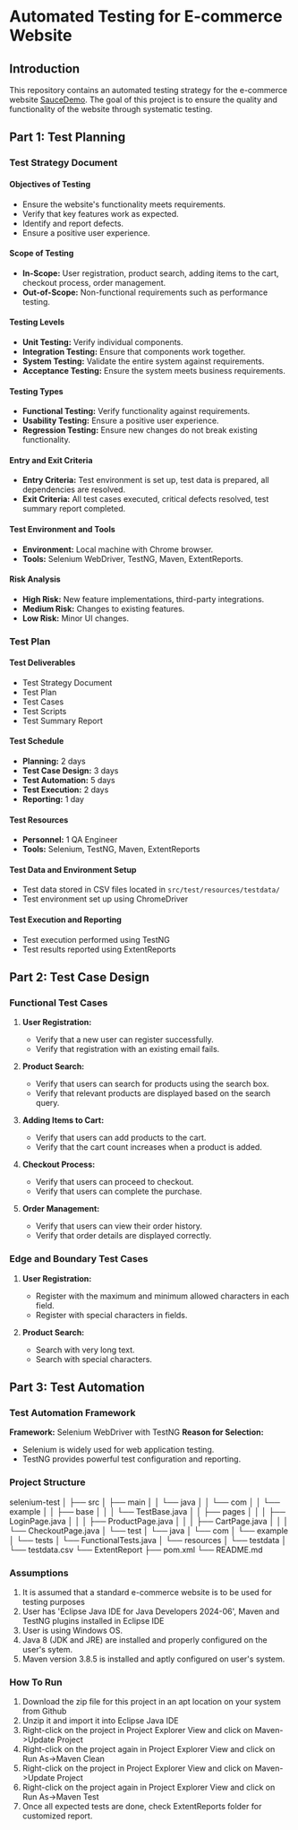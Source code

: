 # Automated Testing for E-commerce Website

## Introduction

This repository contains an automated testing strategy for the e-commerce website [SauceDemo](https://www.saucedemo.com/). The goal of this project is to ensure the quality and functionality of the website through systematic testing.

## Part 1: Test Planning

### Test Strategy Document

#### Objectives of Testing
- Ensure the website's functionality meets requirements.
- Verify that key features work as expected.
- Identify and report defects.
- Ensure a positive user experience.

#### Scope of Testing
- **In-Scope:** User registration, product search, adding items to the cart, checkout process, order management.
- **Out-of-Scope:** Non-functional requirements such as performance testing.

#### Testing Levels
- **Unit Testing:** Verify individual components.
- **Integration Testing:** Ensure that components work together.
- **System Testing:** Validate the entire system against requirements.
- **Acceptance Testing:** Ensure the system meets business requirements.

#### Testing Types
- **Functional Testing:** Verify functionality against requirements.
- **Usability Testing:** Ensure a positive user experience.
- **Regression Testing:** Ensure new changes do not break existing functionality.

#### Entry and Exit Criteria
- **Entry Criteria:** Test environment is set up, test data is prepared, all dependencies are resolved.
- **Exit Criteria:** All test cases executed, critical defects resolved, test summary report completed.

#### Test Environment and Tools
- **Environment:** Local machine with Chrome browser.
- **Tools:** Selenium WebDriver, TestNG, Maven, ExtentReports.

#### Risk Analysis
- **High Risk:** New feature implementations, third-party integrations.
- **Medium Risk:** Changes to existing features.
- **Low Risk:** Minor UI changes.

### Test Plan

#### Test Deliverables
- Test Strategy Document
- Test Plan
- Test Cases
- Test Scripts
- Test Summary Report

#### Test Schedule
- **Planning:** 2 days
- **Test Case Design:** 3 days
- **Test Automation:** 5 days
- **Test Execution:** 2 days
- **Reporting:** 1 day

#### Test Resources
- **Personnel:** 1 QA Engineer
- **Tools:** Selenium, TestNG, Maven, ExtentReports

#### Test Data and Environment Setup
- Test data stored in CSV files located in `src/test/resources/testdata/`
- Test environment set up using ChromeDriver

#### Test Execution and Reporting
- Test execution performed using TestNG
- Test results reported using ExtentReports

## Part 2: Test Case Design

### Functional Test Cases

1. **User Registration:**
   - Verify that a new user can register successfully.
   - Verify that registration with an existing email fails.

2. **Product Search:**
   - Verify that users can search for products using the search box.
   - Verify that relevant products are displayed based on the search query.

3. **Adding Items to Cart:**
   - Verify that users can add products to the cart.
   - Verify that the cart count increases when a product is added.

4. **Checkout Process:**
   - Verify that users can proceed to checkout.
   - Verify that users can complete the purchase.

5. **Order Management:**
   - Verify that users can view their order history.
   - Verify that order details are displayed correctly.

### Edge and Boundary Test Cases

1. **User Registration:**
   - Register with the maximum and minimum allowed characters in each field.
   - Register with special characters in fields.

2. **Product Search:**
   - Search with very long text.
   - Search with special characters.

## Part 3: Test Automation

### Test Automation Framework

**Framework:** Selenium WebDriver with TestNG
**Reason for Selection:** 
- Selenium is widely used for web application testing.
- TestNG provides powerful test configuration and reporting.

### Project Structure
selenium-test
│
├── src
│ ├── main
│ │ └── java
│ │ └── com
│ │ └── example
│ │ ├── base
│ │ │ └── TestBase.java
│ │ ├── pages
│ │ │ ├── LoginPage.java
│ │ │ ├── ProductPage.java
│ │ │ ├── CartPage.java
│ │ │ └── CheckoutPage.java
│ └── test
│ └── java
│ └── com
│ └── example
│ └── tests
│ └── FunctionalTests.java
│ └── resources
│ └── testdata
│ └── testdata.csv
└── ExtentReport
├── pom.xml
└── README.md
### Assumptions
1) It is assumed that a standard e-commerce website is to be used for testing purposes
2) User has 'Eclipse Java IDE for Java Developers 2024-06', Maven and TestNG plugins installed in Eclipse IDE
3) User is using Windows OS.
4) Java 8 (JDK and JRE) are installed and properly configured on the user's sytem.
5) Maven version 3.8.5 is installed and aptly configured on user's system.
### How To Run
1) Download the zip file for this project in an apt location on your system from Github
2) Unzip it and import it into Eclipse Java IDE
3) Right-click on the project in Project Explorer View and click on Maven->Update Project
4) Right-click on the project again in Project Explorer View and click on Run As->Maven Clean
5) Right-click on the project in Project Explorer View and click on Maven->Update Project
6) Right-click on the project again in Project Explorer View and click on Run As->Maven Test
7) Once all expected tests are done, check ExtentReports folder for customized report.

